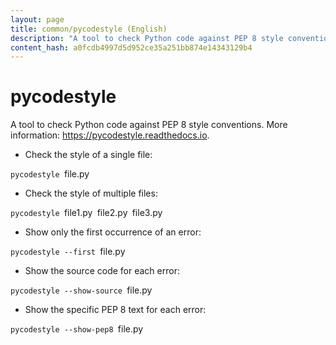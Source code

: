 ```yaml
---
layout: page
title: common/pycodestyle (English)
description: "A tool to check Python code against PEP 8 style conventions."
content_hash: a0fcdb4997d5d952ce35a251bb874e14343129b4
---
```

# pycodestyle

A tool to check Python code against PEP 8 style conventions.
More information: <https://pycodestyle.readthedocs.io>.

- Check the style of a single file:

`pycodestyle `<span class="tldr-var badge badge-pill bg-dark-lm bg-white-dm text-white-lm text-dark-dm font-weight-bold">file.py</span>

- Check the style of multiple files:

`pycodestyle `<span class="tldr-var badge badge-pill bg-dark-lm bg-white-dm text-white-lm text-dark-dm font-weight-bold">file1.py</span>` `<span class="tldr-var badge badge-pill bg-dark-lm bg-white-dm text-white-lm text-dark-dm font-weight-bold">file2.py</span>` `<span class="tldr-var badge badge-pill bg-dark-lm bg-white-dm text-white-lm text-dark-dm font-weight-bold">file3.py</span>

- Show only the first occurrence of an error:

`pycodestyle --first `<span class="tldr-var badge badge-pill bg-dark-lm bg-white-dm text-white-lm text-dark-dm font-weight-bold">file.py</span>

- Show the source code for each error:

`pycodestyle --show-source `<span class="tldr-var badge badge-pill bg-dark-lm bg-white-dm text-white-lm text-dark-dm font-weight-bold">file.py</span>

- Show the specific PEP 8 text for each error:

`pycodestyle --show-pep8 `<span class="tldr-var badge badge-pill bg-dark-lm bg-white-dm text-white-lm text-dark-dm font-weight-bold">file.py</span>
